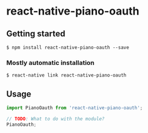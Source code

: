 # react-native-piano-oauth

## Getting started

`$ npm install react-native-piano-oauth --save`

### Mostly automatic installation

`$ react-native link react-native-piano-oauth`

## Usage
```javascript
import PianoOauth from 'react-native-piano-oauth';

// TODO: What to do with the module?
PianoOauth;
```
